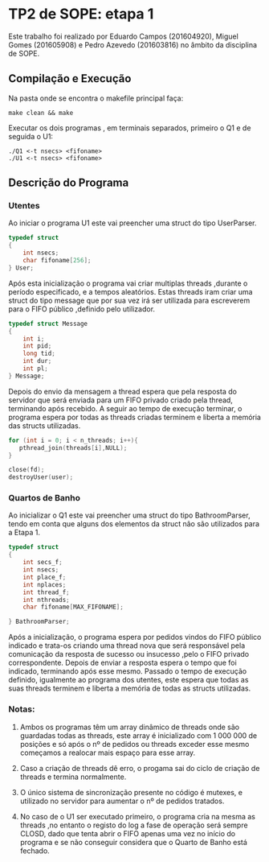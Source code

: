 # TP2 de SOPE: etapa 1

Este trabalho foi realizado por Eduardo Campos (201604920), Miguel Gomes (201605908) e Pedro Azevedo (201603816) no âmbito da disciplina de SOPE.

## Compilação e Execução

Na pasta onde se encontra o makefile principal faça:
```
make clean && make
```

Executar os dois programas , em terminais separados,  primeiro o Q1 e de seguida o U1:
```
./Q1 <-t nsecs> <fifoname>
./U1 <-t nsecs> <fifoname>
```

## Descrição do Programa

### Utentes

Ao iniciar o programa U1 este vai preencher uma struct do tipo UserParser.
```c
typedef struct
{
    int nsecs;
    char fifoname[256];
} User;
```
Após esta inicialização o programa vai criar multiplas threads ,durante o período especificado, e a tempos aleatórios. Estas threads iram criar uma struct do tipo message que por sua vez irá ser utilizada para escreverem para o FIFO público ,definido pelo utilizador.
```c
typedef struct Message
{
    int i;
    int pid;
    long tid;
    int dur;
    int pl;
} Message;
```
Depois do envio da mensagem a thread espera que pela resposta do servidor que será enviada para um FIFO privado criado pela thread, terminando após recebido.
A seguir ao tempo de execução terminar, o programa espera por todas as threads criadas terminem e liberta a memória das structs utilizadas.

```c
for (int i = 0; i < n_threads; i++){
   pthread_join(threads[i],NULL);
}

close(fd);
destroyUser(user);
```

### Quartos de Banho

Ao inicializar o Q1 este vai preencher uma struct do tipo BathroomParser, tendo em conta que alguns dos elementos da struct não são utilizados para a Etapa 1.
```c
typedef struct
{
    int secs_f;
    int nsecs;
    int place_f;
    int nplaces;
    int thread_f;
    int nthreads;
    char fifoname[MAX_FIFONAME];

} BathroomParser;
```

Após a inicialização, o programa espera por pedidos vindos do FIFO público indicado e trata-os criando uma thread nova que será responsável pela comunicação da resposta de sucesso ou insucesso ,pelo o FIFO privado correspondente. Depois de enviar a resposta espera o tempo que foi indicado, terminando após esse mesmo.
Passado o tempo de execução definido, igualmente ao programa dos utentes, este espera que todas as suas threads terminem e liberta a memória de todas as structs utilizadas.

### Notas:

1. Ambos os programas têm um array dinâmico de threads onde são guardadas todas as threads, este array é inicializado com 1 000 000 de posições e só após o nº de pedidos ou threads exceder esse mesmo começamos a realocar mais espaço para esse array.

2. Caso a criação de threads dê erro, o progama sai do ciclo de criação de threads e termina normalmente.

3. O único sistema de sincronização presente no código é mutexes, e utilizado no servidor para aumentar o nº de pedidos tratados.

4. No caso de o U1 ser executado primeiro, o programa cria na mesma as threads ,no entanto o registo do log a fase de operação será sempre CLOSD, dado que tenta abrir o FIFO apenas uma vez no início do programa e se não conseguir considera que o Quarto de Banho está fechado.



